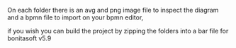 On each folder there is an avg and png image file to inspect the diagram and a bpmn file to import on your bpmn editor,

if you wish you can  build the project by zipping  the folders into a bar file for bonitasoft v5.9 
